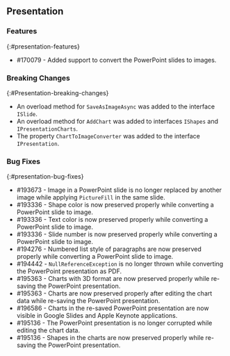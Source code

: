 ## Presentation

### Features
{:#presentation-features}
* \#170079 - Added support to convert the PowerPoint slides to images.

### Breaking Changes
{:#Presentation-breaking-changes}
* An overload method for `SaveAsImageAsync` was added to the interface `ISlide`.
* An overload method for `AddChart` was added to interfaces `IShapes` and `IPresentationCharts`.
* The property `ChartToImageConverter` was added to the interface `IPresentation`.

### Bug Fixes
{:#presentation-bug-fixes}
* \#193673 - Image in a PowerPoint slide is no longer replaced by another image while applying `PictureFill` in the same slide.
* \#193336 - Shape color is now preserved properly while converting a PowerPoint slide to image.
* \#193336 - Text color is now preserved properly while converting a PowerPoint slide to image.
* \#193336 - Slide number is now preserved properly while converting a PowerPoint slide to image.
* \#194276 - Numbered list style of paragraphs are now preserved properly while converting a PowerPoint slide to image.
* \#194442 - `NullReferenceException` is  no longer thrown while converting the PowerPoint presentation as PDF.
* \#195363 - Charts with 3D format are now preserved properly while re-saving the PowerPoint presentation.
* \#195363 - Charts are now preserved properly after editing the chart data while re-saving the PowerPoint presentation.
* \#196586 - Charts in the re-saved PowerPoint presentation are now visible in Google Slides and Apple Keynote applications.
* \#195136 - The PowerPoint presentation is no longer corrupted while editing the chart data.
* \#195136 - Shapes in the charts are now preserved properly while re-saving the PowerPoint presentation.